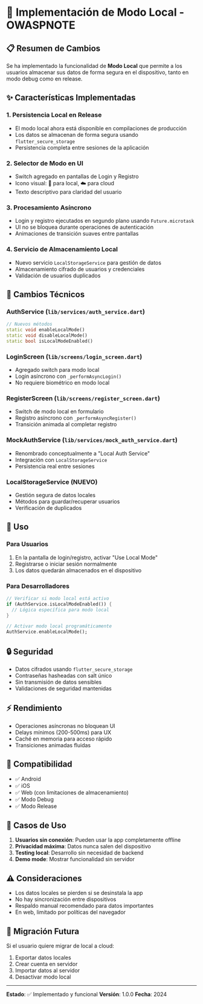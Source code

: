 # 🔐 Implementación de Modo Local - OWASPNOTE

## 📋 Resumen de Cambios

Se ha implementado la funcionalidad de **Modo Local** que permite a los usuarios almacenar sus datos de forma segura en el dispositivo, tanto en modo debug como en release.

## ✨ Características Implementadas

### 1. **Persistencia Local en Release**
- El modo local ahora está disponible en compilaciones de producción
- Los datos se almacenan de forma segura usando `flutter_secure_storage`
- Persistencia completa entre sesiones de la aplicación

### 2. **Selector de Modo en UI**
- Switch agregado en pantallas de Login y Registro
- Icono visual: 📱 para local, ☁️ para cloud
- Texto descriptivo para claridad del usuario

### 3. **Procesamiento Asíncrono**
- Login y registro ejecutados en segundo plano usando `Future.microtask`
- UI no se bloquea durante operaciones de autenticación
- Animaciones de transición suaves entre pantallas

### 4. **Servicio de Almacenamiento Local**
- Nuevo servicio `LocalStorageService` para gestión de datos
- Almacenamiento cifrado de usuarios y credenciales
- Validación de usuarios duplicados

## 🔧 Cambios Técnicos

### AuthService (`lib/services/auth_service.dart`)
```dart
// Nuevos métodos
static void enableLocalMode()
static void disableLocalMode() 
static bool isLocalModeEnabled()
```

### LoginScreen (`lib/screens/login_screen.dart`)
- Agregado switch para modo local
- Login asíncrono con `_performAsyncLogin()`
- No requiere biométrico en modo local

### RegisterScreen (`lib/screens/register_screen.dart`)
- Switch de modo local en formulario
- Registro asíncrono con `_performAsyncRegister()`
- Transición animada al completar registro

### MockAuthService (`lib/services/mock_auth_service.dart`)
- Renombrado conceptualmente a "Local Auth Service"
- Integración con `LocalStorageService`
- Persistencia real entre sesiones

### LocalStorageService (NUEVO)
- Gestión segura de datos locales
- Métodos para guardar/recuperar usuarios
- Verificación de duplicados

## 🚀 Uso

### Para Usuarios
1. En la pantalla de login/registro, activar "Use Local Mode"
2. Registrarse o iniciar sesión normalmente
3. Los datos quedarán almacenados en el dispositivo

### Para Desarrolladores
```dart
// Verificar si modo local está activo
if (AuthService.isLocalModeEnabled()) {
  // Lógica específica para modo local
}

// Activar modo local programáticamente
AuthService.enableLocalMode();
```

## 🔒 Seguridad

- Datos cifrados usando `flutter_secure_storage`
- Contraseñas hasheadas con salt único
- Sin transmisión de datos sensibles
- Validaciones de seguridad mantenidas

## ⚡ Rendimiento

- Operaciones asíncronas no bloquean UI
- Delays mínimos (200-500ms) para UX
- Caché en memoria para acceso rápido
- Transiciones animadas fluidas

## 📱 Compatibilidad

- ✅ Android
- ✅ iOS  
- ✅ Web (con limitaciones de almacenamiento)
- ✅ Modo Debug
- ✅ Modo Release

## 🎯 Casos de Uso

1. **Usuarios sin conexión**: Pueden usar la app completamente offline
2. **Privacidad máxima**: Datos nunca salen del dispositivo
3. **Testing local**: Desarrollo sin necesidad de backend
4. **Demo mode**: Mostrar funcionalidad sin servidor

## ⚠️ Consideraciones

- Los datos locales se pierden si se desinstala la app
- No hay sincronización entre dispositivos
- Respaldo manual recomendado para datos importantes
- En web, limitado por políticas del navegador

## 🔄 Migración Futura

Si el usuario quiere migrar de local a cloud:
1. Exportar datos locales
2. Crear cuenta en servidor
3. Importar datos al servidor
4. Desactivar modo local

---

**Estado**: ✅ Implementado y funcional
**Versión**: 1.0.0
**Fecha**: 2024